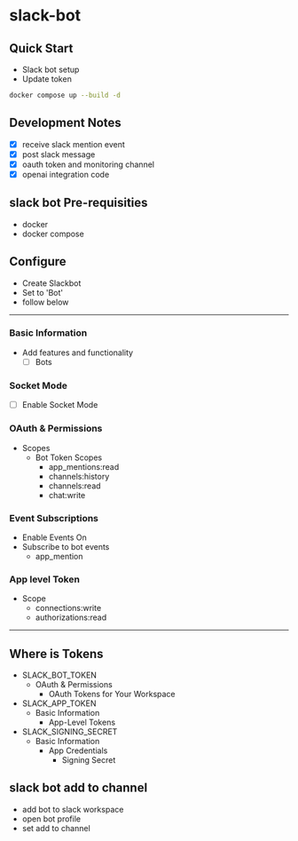 # slack-bot

## Quick Start

- Slack bot setup
- Update token

```bash
docker compose up --build -d
```

## Development Notes

- [x] receive slack mention event
- [x] post slack message
- [x] oauth token and monitoring channel
- [x] openai integration code

## slack bot Pre-requisities

- docker
- docker compose

## Configure

- Create Slackbot
- Set to 'Bot'
- follow below

---

### Basic Information

- Add features and functionality
  - [ ] Bots

### Socket Mode

- [ ] Enable Socket Mode

### OAuth & Permissions

- Scopes
  - Bot Token Scopes
    - app_mentions:read
    - channels:history
    - channels:read
    - chat:write

### Event Subscriptions

- Enable Events On
- Subscribe to bot events
  - app_mention

### App level Token

- Scope
  - connections:write
  - authorizations:read

---

## Where is Tokens

- SLACK_BOT_TOKEN
  - OAuth & Permissions
    - OAuth Tokens for Your Workspace
- SLACK_APP_TOKEN
  - Basic Information
    - App-Level Tokens
- SLACK_SIGNING_SECRET
  - Basic Information
    - App Credentials
      - Signing Secret

## slack bot add to channel

- add bot to slack workspace
- open bot profile
- set add to channel
